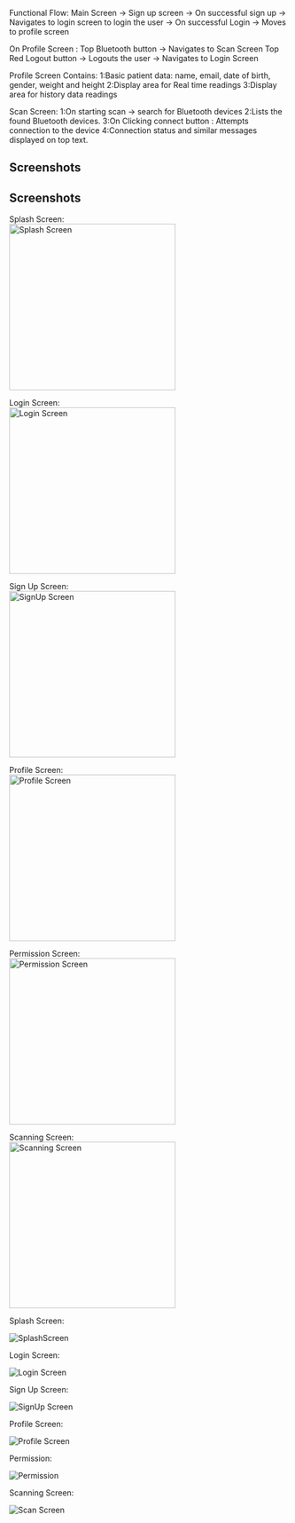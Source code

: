Functional Flow:
Main Screen -> Sign up screen -> On successful sign up -> Navigates to login screen to login the user -> On successful Login -> Moves to profile screen 

On Profile Screen :
Top Bluetooth button -> Navigates to Scan Screen
Top Red Logout button -> Logouts the user -> Navigates to Login Screen

Profile Screen Contains:
1:Basic patient data: name, email, date of birth, gender, weight and height
2:Display area for Real time readings
3:Display area for history data readings

Scan Screen:
1:On starting scan -> search for Bluetooth devices
2:Lists the found Bluetooth devices.
3:On Clicking connect button : Attempts connection to the device
4:Connection status and similar messages displayed on top text.

## Screenshots

## Screenshots

Splash Screen:  
<img src="screenshots/01_SplashScreen.jpeg" alt="Splash Screen" width="300"/>

Login Screen:  
<img src="screenshots/04_LoginScreen.jpeg" alt="Login Screen" width="300"/>

Sign Up Screen:  
<img src="screenshots/03_SignUpScreen.jpeg" alt="SignUp Screen" width="300"/>

Profile Screen:  
<img src="screenshots/05_ProfileScreen.jpeg" alt="Profile Screen" width="300"/>

Permission Screen:  
<img src="screenshots/06_Permission.jpeg" alt="Permission Screen" width="300"/>

Scanning Screen:  
<img src="screenshots/07_ScanningScreen.jpeg" alt="Scanning Screen" width="300"/>

Splash Screen:

![SplashScreen](screenshots/01_SplashScreen.jpeg)

Login Screen:

![Login Screen](screenshots/04_LoginScreen.jpeg)

Sign Up Screen:

![SignUp Screen](screenshots/03_SignUpScreen.jpeg)

Profile Screen:

![Profile Screen](screenshots/05_ProfileScreen.jpeg)

Permission:

![Permission](screenshots/06_Permission.jpeg)

Scanning Screen:

![Scan Screen](screenshots/07_ScanScreen.jpeg)
